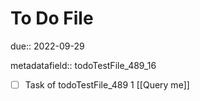 # To Do File

due:: 2022-09-29

metadatafield:: todoTestFile_489_16

- [ ] Task of todoTestFile_489 1 [[Query me]]
